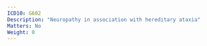 ```yaml
---
ICD10: G602
Description: "Neuropathy in association with hereditary ataxia"
Matters: No
Weight: 0
---
```


